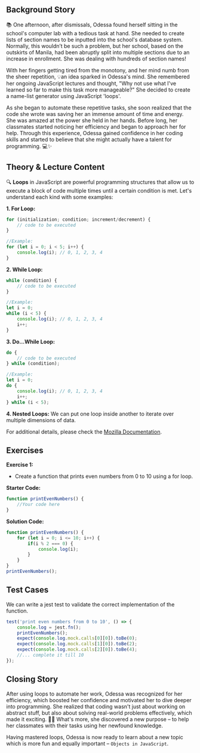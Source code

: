 ## Background Story
📚 One afternoon, after dismissals, Odessa found herself sitting in the school's computer lab with a tedious task at hand. She needed to create lists of section names to be inputted into the school's database system. Normally, this wouldn’t be such a problem, but her school, based on the outskirts of Manila, had been abruptly split into multiple sections due to an increase in enrollment. She was dealing with hundreds of section names!

With her fingers getting tired from the monotony, and her mind numb from the sheer repetition, 💡an idea sparked in Odessa's mind. She remembered her ongoing JavaScript lectures and thought, "Why not use what I've learned so far to make this task more manageable?" She decided to create a name-list generator using JavaScript 'loops'. 

As she began to automate these repetitive tasks, she soon realized that the code she wrote was saving her an immense amount of time and energy. She was amazed at the power she held in her hands. Before long, her classmates started noticing her efficiency and began to approach her for help. Through this experience, Odessa gained confidence in her coding skills and started to believe that she might actually have a talent for programming. 💻✨

## Theory & Lecture Content
🔍 **Loops** in JavaScript are powerful programming structures that allow us to execute a block of code multiple times until a certain condition is met. Let's understand each kind with some examples:

**1. For Loop:**

```js
for (initialization; condition; increment/decrement) {
    // code to be executed
}
```
```js
//Example:
for (let i = 0; i < 5; i++) {
    console.log(i); // 0, 1, 2, 3, 4
}
```

**2. While Loop:**

```js
while (condition) {
    // code to be executed
}
```
```js
//Example:
let i = 0;
while (i < 5) {
    console.log(i); // 0, 1, 2, 3, 4
    i++;
}
```

**3. Do...While Loop:** 

```js
do {
    // code to be executed
} while (condition);
```
```js
//Example:
let i = 0;
do {
    console.log(i); // 0, 1, 2, 3, 4
    i++;
} while (i < 5);
```

**4. Nested Loops:** We can put one loop inside another to iterate over multiple dimensions of data. 

For additional details, please check the [Mozilla Documentation](https://developer.mozilla.org/en-US/docs/Web/JavaScript/Guide/Loops_and_iteration).

## Exercises

**Exercise 1:** 
- Create a function that prints even numbers from 0 to 10 using a for loop.

**Starter Code:**
```js
function printEvenNumbers() {
    //Your code here
}
```

**Solution Code:**
```js
function printEvenNumbers() {
    for (let i = 0; i <= 10; i++) {
        if(i % 2 === 0) {
            console.log(i);
        }
    }
}
printEvenNumbers();
```

## Test Cases
We can write a jest test to validate the correct implementation of the function.

```js
test('print even numbers from 0 to 10', () => {
    console.log = jest.fn();
    printEvenNumbers();
    expect(console.log.mock.calls[0][0]).toBe(0);
    expect(console.log.mock.calls[1][0]).toBe(2);
    expect(console.log.mock.calls[2][0]).toBe(4);
    //... complete it till 10
});
```

## Closing Story
After using loops to automate her work, Odessa was recognized for her efficiency, which boosted her confidence and motivated her to dive deeper into programming. She realized that coding wasn't just about working on abstract stuff, but also about solving real-world problems effectively, which made it exciting. 🎉🚀 What's more, she discovered a new purpose – to help her classmates with their tasks using her newfound knowledge.

Having mastered loops, Odessa is now ready to learn about a new topic which is more fun and equally important – `Objects in JavaScript`.